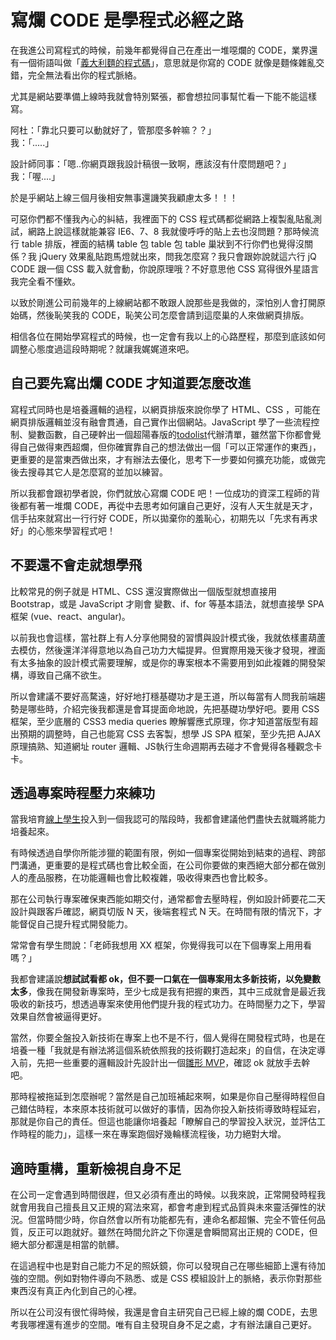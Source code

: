 # 寫爛 CODE 是學程式必經之路

在我進公司寫程式的時候，前幾年都覺得自己在產出一堆噁爛的 CODE，業界還有一個術語叫做「[義大利麵的程式碼](https://goo.gl/gPucdg)」，意思就是你寫的 CODE 就像是麵條雜亂交錯，完全無法看出你的程式脈絡。

尤其是網站要準備上線時我就會特別緊張，都會想拉同事幫忙看一下能不能這樣寫。

阿杜：「靠北只要可以動就好了，管那麼多幹嘛？？」  
我：「.....」

設計師同事：「嗯..你網頁跟我設計稿很一致啊，應該沒有什麼問題吧？」  
我：「喔....」

於是乎網站上線三個月後相安無事還譏笑我顧慮太多！！！

可惡你們都不懂我內心的糾結，我裡面下的 CSS 程式碼都從網路上複製亂貼亂測試，網路上說這樣就能兼容 IE6、7、8 我就傻呼呼的貼上去也沒問題？那時候流行 table 排版，裡面的結構 table 包 table 包 table 巢狀到不行你們也覺得沒關係？我 jQuery 效果亂貼跑馬燈就出來，問我怎麼寫？我只會跟妳說就這六行 jQ CODE 跟一個 CSS 載入就會動，你說原理哦？不好意思他 CSS 寫得很外星語言我完全看不懂欸。

以致於剛進公司前幾年的上線網站都不敢跟人說那些是我做的，深怕別人會打開原始碼，然後恥笑我的 CODE，恥笑公司怎麼會請到這麼巢的人來做網頁排版。

相信各位在開始學寫程式的時候，也一定會有我以上的心路歷程，那麼到底該如何調整心態度過這段時期呢？就讓我娓娓道來吧。

## 自己要先寫出爛 CODE 才知道要怎麼改進

寫程式同時也是培養邏輯的過程，以網頁排版來說你學了 HTML、CSS ，可能在網頁排版邏輯並沒有融會貫通，自己實作出個網站。JavaScript 學了一些流程控制、變數函數，自己硬幹出一個超陽春版的[todolist](https://codepen.io/tag/to%20do%20list/)代辦清單，雖然當下你都會覺得自己做得東西超爛，但你確實靠自己的想法做出一個「可以正常運作的東西」，更重要的是當東西做出來，才有辦法去優化，思考下一步要如何擴充功能，或做完後去搜尋其它人是怎麼寫的並加以練習。

所以我都會跟初學者說，你們就放心寫爛 CODE 吧！一位成功的資深工程師的背後都有著一堆爛 CODE，再從中去思考如何讓自己更好，沒有人天生就是天才，信手拈來就寫出一行行好 CODE，所以拋棄你的羞恥心，初期先以「先求有再求好」的心態來學習程式吧！

## 不要還不會走就想學飛

比較常見的例子就是 HTML、CSS 還沒實際做出一個版型就想直接用 Bootstrap，或是 JavaScript 才剛會 變數、if、for 等基本語法，就想直接學 SPA 框架 \(vue、react、angular\)。

以前我也會這樣，當社群上有人分享他開發的習慣與設計模式後，我就依樣畫葫蘆去模仿，然後還洋洋得意地以為自己功力大幅提昇。但實際用幾天後才發現，裡面有太多抽象的設計模式需要理解，或是你的專案根本不需要用到如此複雜的開發架構，導致自己痛不欲生。

所以會建議不要好高騖遠，好好地打穩基礎功才是王道，所以每當有人問我前端趨勢是哪些時，介紹完後我都還是會耳提面命地說，先把基礎功學好吧。要用 CSS 框架，至少底層的 CSS3 media queries 瞭解響應式原理，你才知道當版型有超出預期的調整時，自己也能寫 CSS 去客製，想學 JS SPA 框架，至少先把 AJAX 原理搞熟、知道網址 router 邏輯、JS執行生命週期再去碰才不會覺得各種觀念卡卡。

## 透過專案時程壓力來練功

當我培育[線上學生](http://www.hexschool.com/tags/interview/)投入到一個我認可的階段時，我都會建議他們盡快去就職將能力培養起來。

有時候透過自學你所能涉獵的範圍有限，例如一個專案從開始到結束的過程、跨部門溝通，更重要的是程式碼也會比較全面，在公司你要做的東西絕大部分都在做別人的產品服務，在功能邏輯也會比較複雜，吸收得東西也會比較多。

那在公司執行專案確保東西能如期交付，通常都會去壓時程，例如設計師要花二天設計與跟客戶確認，網頁切版 N 天，後端套程式 N 天。在時間有限的情況下，才能督促自己提升程式開發能力。

常常會有學生問說：「老師我想用 XX 框架，你覺得我可以在下個專案上用用看嗎？」

我都會建議說**想試試看都 ok，但不要一口氣在一個專案用太多新技術，以免變數太多**，像我在開發新專案時，至少七成是我有把握的東西，其中三成就會是最近我吸收的新技巧，想透過專案來使用他們提升我的程式功力。在時間壓力之下，學習效果自然會被逼得更好。

當然，你要全盤投入新技術在專案上也不是不行，個人覺得在開發程式時，也是在培養一種「我就是有辦法將這個系統依照我的技術觀打造起來」的自信，在決定導入前，先把一些重要的邏輯設計先設計出一個[雛形 MVP](https://goo.gl/qT79vX)，確認 ok 就放手去幹吧。

那時程被拖延到怎麼辦呢？當然是自己加班補起來啊，如果是你自己壓得時程但自己錯估時程，本來原本技術就可以做好的事情，因為你投入新技術導致時程延宕，那就是你自己的責任。但這也能讓你培養起「瞭解自己的學習投入狀況，並評估工作時程的能力」，這樣一來在專案跑個好幾輪樣流程後，功力絕對大增。

## 適時重構，重新檢視自身不足

在公司一定會遇到時間很趕，但又必須有產出的時候。以我來說，正常開發時程我就會用我自己擅長且又正規的寫法來寫，都會考慮到程式品質與未來靈活彈性的狀況。但當時間少時，你自然會以所有功能都先有，連命名都超懶、完全不管任何品質，反正可以跑就好。雖然在時間允許之下你還是會瞬間寫出正規的 CODE，但絕大部分都還是相當的骯髒。

在這過程中也是對自己能力不足的照妖鏡，你可以發現自己在哪些細節上還有待加強的空間。例如對物件導向不熟悉、或是 CSS 模組設計上的脈絡，表示你對那些東西沒有真正內化到自己的心裡。

所以在公司沒有很忙得時候，我還是會自主研究自己已經上線的爛 CODE，去思考我哪裡還有進步的空間。唯有自主發現自身不足之處，才有辦法讓自己更好。

